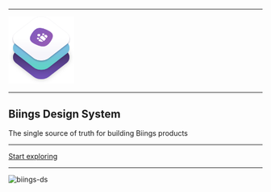 <!-- _coverpage.md -->

<div class="container">
    <div class="box">
        <hr class="is-small">
        <img src="media/bds.png" width="130" class="no-zoom"/>
        <hr class="is-small">
        <h2 class="title is-0 is-size-2-mobile is-serif has-text-dark is-spaced">Biings Design System</h2>
        <div class="subtitle is-4 is-size-5-mobile has-text-grey">The single source of truth for building Biings products</div>
        <hr class="is-hidden-mobile">
        <a href="#/?id=main" class="button is-medium is-primary is-beefy is-glowing is-hidden-mobile">Start exploring</a>
        <hr class="is-hidden-mobile">
        <img src="https://img.shields.io/npm/v/biings-ds.svg?color=%23815BC3&label=npm&style=flat-square" alt="biings-ds">
    </div>
</div>

